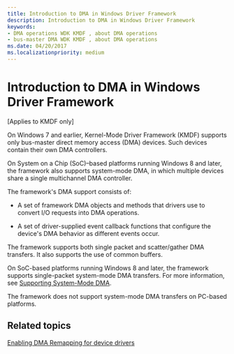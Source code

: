```yaml
---
title: Introduction to DMA in Windows Driver Framework
description: Introduction to DMA in Windows Driver Framework
keywords:
- DMA operations WDK KMDF , about DMA operations
- bus-master DMA WDK KMDF , about DMA operations
ms.date: 04/20/2017
ms.localizationpriority: medium
---
```


# Introduction to DMA in Windows Driver Framework


\[Applies to KMDF only\]




On Windows 7 and earlier, Kernel-Mode Driver Framework (KMDF) supports only bus-master direct memory access (DMA) devices. Such devices contain their own DMA controllers.

On System on a Chip (SoC)–based platforms running Windows 8 and later, the framework also supports system-mode DMA, in which multiple devices share a single multichannel DMA controller.

The framework's DMA support consists of:

-   A set of framework DMA objects and methods that drivers use to convert I/O requests into DMA operations.

-   A set of driver-supplied event callback functions that configure the device's DMA behavior as different events occur.

The framework supports both single packet and scatter/gather DMA transfers. It also supports the use of common buffers.

On SoC-based platforms running Windows 8 and later, the framework supports single-packet system-mode DMA transfers. For more information, see [Supporting System-Mode DMA](supporting-system-mode-dma.md).

The framework does not support system-mode DMA transfers on PC-based platforms.

 ## Related topics
 
 [Enabling DMA Remapping for device drivers](../pci/enabling-dma-remapping-for-device-drivers.md)

